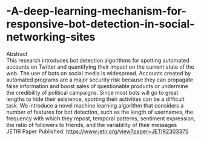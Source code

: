 # -A-deep-learning-mechanism-for-responsive-bot-detection-in-social-networking-sites
Abstract </br>
This research introduces bot detection algorithms for spotting automated accounts on Twitter and quantifying their impact on the current state of the web. The use of bots on social media is widespread. Accounts created by automated programs are a major security risk because they can propagate false information and boost sales of questionable products or undermine the credibility of political campaigns. Since most bots will go to great lengths to hide their existence, spotting their activities can be a difficult task. We introduce a novel machine learning algorithm that considers a number of features for bot detection, such as the length of usernames, the frequency with which they repost, temporal patterns, sentiment expression, the ratio of followers to friends, and the variability of their messages
</br>
JETIR Paper Published: https://www.jetir.org/view?paper=JETIR2303375
